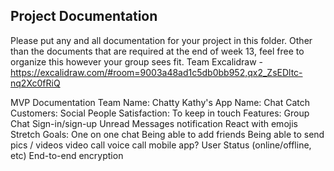 ## Project Documentation

Please put any and all documentation for your project in this folder. Other than the documents that are required at the end of week 13, feel free to organize this however your group sees fit.
Team Excalidraw - https://excalidraw.com/#room=9003a48ad1c5db0bb952,qx2_ZsEDltc-nq2Xc0fRiQ

MVP Documentation
Team Name: Chatty Kathy's
App Name: Chat Catch
Customers: Social People
Satisfaction: To keep in touch
Features:
    Group Chat
    Sign-in/sign-up
    Unread Messages notification
    React with emojis
Stretch Goals:
    One on one chat
    Being able to add friends
    Being able to send pics / videos
    video call
    voice call
    mobile app?
    User Status (online/offline, etc)
    End-to-end encryption

